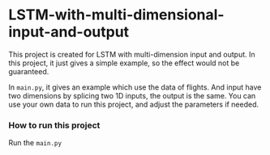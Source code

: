 # LSTM-with-multi-dimensional-input-and-output
This project is created for LSTM with multi-dimension input and output. In this project, it just gives a simple example, so the effect would not be guaranteed.

In ``main.py``, it gives an example which use the data of flights. And input have two dimensions by splicing two 1D inputs, the output is the same. You can use your own data to run this project, and adjust the parameters if needed.
### How to run this project
Run the ``main.py``
